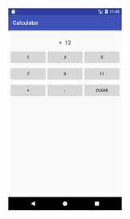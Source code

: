 <div align="center">
        <img width="45%" src="https://github.com/democryst/homework02/blob/master/CalculatorScreen.png" alt="About screen" title="Calculator"</img>
</div>